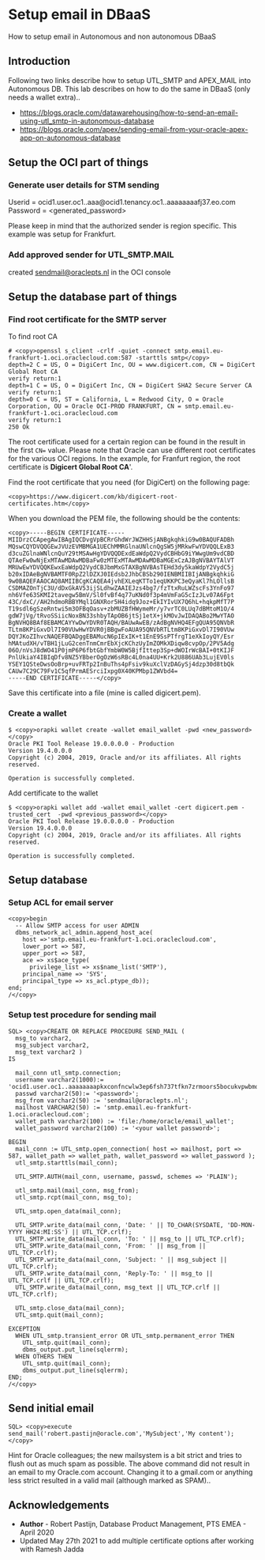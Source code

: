 # Setup email in DBaaS #

How to setup email in Autonomous and non autonomous DBaaS

## Introduction ##

Following two links describe how to setup  UTL_SMTP and APEX_MAIL into Autonomous DB. This lab describes on how to do the same in DBaaS (only needs a wallet extra)..

- https://blogs.oracle.com/datawarehousing/how-to-send-an-email-using-utl_smtp-in-autonomous-database
- https://blogs.oracle.com/apex/sending-email-from-your-oracle-apex-app-on-autonomous-database

## Setup the OCI part of things ##

### Generate user details for STM sending ###

Userid = ocid1.user.oc1..aaa<etcetcetc>@ocid1.tenancy.oc1..aaaaaaaafj37<etcetcetc>.eo.com
Password = <generated_password>

Please keep in mind that the authorized sender is region specific. This example was setup for Frankfurt.

### Add approved sender for UTL_SMTP.MAIL ####

created sendmail@oraclepts.nl in the OCI console

## Setup the database part of things ##

### Find root certificate for the SMTP server ###

To find root CA

````
# <copy>openssl s_client -crlf -quiet -connect smtp.email.eu-frankfurt-1.oci.oraclecloud.com:587 -starttls smtp</copy>
depth=2 C = US, O = DigiCert Inc, OU = www.digicert.com, CN = DigiCert Global Root CA
verify return:1
depth=1 C = US, O = DigiCert Inc, CN = DigiCert SHA2 Secure Server CA
verify return:1
depth=0 C = US, ST = California, L = Redwood City, O = Oracle Corporation, OU = Oracle OCI-PROD FRANKFURT, CN = smtp.email.eu-frankfurt-1.oci.oraclecloud.com
verify return:1
250 Ok
````

The root certificate used for a certain region can be found in the result in the first ````CN=```` value. Please note that Oracle can use different root certificates for the various OCI regions. In the example, for Franfurt region, the root certificate is **Digicert Global Root CA**'.

Find the root certificate that you need (for DigiCert) on the following page:

````
<copy>https://www.digicert.com/kb/digicert-root-certificates.htm</copy>
````

When you download the PEM file, the following should be the contents:

````
<copy>-----BEGIN CERTIFICATE-----
MIIDrzCCApegAwIBAgIQCDvgVpBCRrGhdWrJWZHHSjANBgkqhkiG9w0BAQUFADBh
MQswCQYDVQQGEwJVUzEVMBMGA1UEChMMRGlnaUNlcnQgSW5jMRkwFwYDVQQLExB3
d3cuZGlnaWNlcnQuY29tMSAwHgYDVQQDExdEaWdpQ2VydCBHbG9iYWwgUm9vdCBD
QTAeFw0wNjExMTAwMDAwMDBaFw0zMTExMTAwMDAwMDBaMGExCzAJBgNVBAYTAlVT
MRUwEwYDVQQKEwxEaWdpQ2VydCBJbmMxGTAXBgNVBAsTEHd3dy5kaWdpY2VydC5j
b20xIDAeBgNVBAMTF0RpZ2lDZXJ0IEdsb2JhbCBSb290IENBMIIBIjANBgkqhkiG
9w0BAQEFAAOCAQ8AMIIBCgKCAQEA4jvhEXLeqKTTo1eqUKKPC3eQyaKl7hLOllsB
CSDMAZOnTjC3U/dDxGkAV53ijSLdhwZAAIEJzs4bg7/fzTtxRuLWZscFs3YnFo97
nh6Vfe63SKMI2tavegw5BmV/Sl0fvBf4q77uKNd0f3p4mVmFaG5cIzJLv07A6Fpt
43C/dxC//AH2hdmoRBBYMql1GNXRor5H4idq9Joz+EkIYIvUX7Q6hL+hqkpMfT7P
T19sdl6gSzeRntwi5m3OFBqOasv+zbMUZBfHWymeMr/y7vrTC0LUq7dBMtoM1O/4
gdW7jVg/tRvoSSiicNoxBN33shbyTApOB6jtSj1etX+jkMOvJwIDAQABo2MwYTAO
BgNVHQ8BAf8EBAMCAYYwDwYDVR0TAQH/BAUwAwEB/zAdBgNVHQ4EFgQUA95QNVbR
TLtm8KPiGxvDl7I90VUwHwYDVR0jBBgwFoAUA95QNVbRTLtm8KPiGxvDl7I90VUw
DQYJKoZIhvcNAQEFBQADggEBAMucN6pIExIK+t1EnE9SsPTfrgT1eXkIoyQY/Esr
hMAtudXH/vTBH1jLuG2cenTnmCmrEbXjcKChzUyImZOMkXDiqw8cvpOp/2PV5Adg
06O/nVsJ8dWO41P0jmP6P6fbtGbfYmbW0W5BjfIttep3Sp+dWOIrWcBAI+0tKIJF
PnlUkiaY4IBIqDfv8NZ5YBberOgOzW6sRBc4L0na4UU+Krk2U886UAb3LujEV0ls
YSEY1QSteDwsOoBrp+uvFRTp2InBuThs4pFsiv9kuXclVzDAGySj4dzp30d8tbQk
CAUw7C29C79Fv1C5qfPrmAESrciIxpg0X40KPMbp1ZWVbd4=
-----END CERTIFICATE-----</copy>
````

Save this certificate into a file (mine is called digicert.pem).

### Create a wallet ###

````
$ <copy>orapki wallet create -wallet email_wallet -pwd <new_password></copy>
Oracle PKI Tool Release 19.0.0.0.0 - Production
Version 19.4.0.0.0
Copyright (c) 2004, 2019, Oracle and/or its affiliates. All rights reserved.

Operation is successfully completed.
````

Add certificate to the wallet

````
$ <copy>orapki wallet add -wallet email_wallet -cert digicert.pem -trusted_cert  -pwd <previous_password></copy>
Oracle PKI Tool Release 19.0.0.0.0 - Production
Version 19.4.0.0.0
Copyright (c) 2004, 2019, Oracle and/or its affiliates. All rights reserved.

Operation is successfully completed.
````

## Setup database ##

### Setup ACL for email server ###

````
<copy>begin
  -- Allow SMTP access for user ADMIN
  dbms_network_acl_admin.append_host_ace(
    host =>'smtp.email.eu-frankfurt-1.oci.oraclecloud.com',
    lower_port => 587,
    upper_port => 587,
    ace => xs$ace_type(
      privilege_list => xs$name_list('SMTP'),
    principal_name => 'SYS',
    principal_type => xs_acl.ptype_db));
end;
/</copy> 
````

### Setup test procedure for sending mail ###

````
SQL> <copy>CREATE OR REPLACE PROCEDURE SEND_MAIL (
  msg_to varchar2,
  msg_subject varchar2,
  msg_text varchar2 ) 
IS
 
  mail_conn utl_smtp.connection;
  username varchar2(1000):= 'ocid1.user.oc1..aaaaaaaapkxconfncwlw3ep6fsh737tfkn7zrmoors5bocukvpwbmq7w6zba@ocid1.tenancy.oc1..aaaaaaaafj37mytx22oquorcznlfuh77cd45int7tt7fo27tuejsfqbybzrq.eo.comocid1.user.oc1.username';
  passwd varchar2(50):= '<password>';
  msg_from varchar2(50) := 'sendmail@oraclepts.nl';
  mailhost VARCHAR2(50) := 'smtp.email.eu-frankfurt-1.oci.oraclecloud.com';
  wallet_path varchar2(100) := 'file:/home/oracle/email_wallet';
  wallet_password varchar2(100) := '<your wallet password>';
 
BEGIN
  mail_conn := UTL_smtp.open_connection( host => mailhost, port => 587, wallet_path => wallet_path, wallet_password => wallet_password );
  utl_smtp.starttls(mail_conn);
   
  UTL_SMTP.AUTH(mail_conn, username, passwd, schemes => 'PLAIN');
   
  utl_smtp.mail(mail_conn, msg_from);
  utl_smtp.rcpt(mail_conn, msg_to);
   
  UTL_smtp.open_data(mail_conn);
  
  UTL_SMTP.write_data(mail_conn, 'Date: ' || TO_CHAR(SYSDATE, 'DD-MON-YYYY HH24:MI:SS') || UTL_TCP.crlf);
  UTL_SMTP.write_data(mail_conn, 'To: ' || msg_to || UTL_TCP.crlf);
  UTL_SMTP.write_data(mail_conn, 'From: ' || msg_from || UTL_TCP.crlf);
  UTL_SMTP.write_data(mail_conn, 'Subject: ' || msg_subject || UTL_TCP.crlf);
  UTL_SMTP.write_data(mail_conn, 'Reply-To: ' || msg_to || UTL_TCP.crlf || UTL_TCP.crlf);
  UTL_SMTP.write_data(mail_conn, msg_text || UTL_TCP.crlf || UTL_TCP.crlf);
   
  UTL_smtp.close_data(mail_conn);
  UTL_smtp.quit(mail_conn);
 
EXCEPTION
  WHEN UTL_smtp.transient_error OR UTL_smtp.permanent_error THEN
    UTL_smtp.quit(mail_conn);
    dbms_output.put_line(sqlerrm);
  WHEN OTHERS THEN
    UTL_smtp.quit(mail_conn);
    dbms_output.put_line(sqlerrm);
END;
/</copy>
````

## Send initial email ##

````
SQL> <copy>execute send_mail('robert.pastijn@oracle.com','MySubject','My content');</copy>
````

Hint for Oracle colleagues; the new mailsystem is a bit strict and tries to flush out as much spam as possible. The above command did not result in an email to my Oracle.com account. Changing it to a gmail.com or anything less strict resulted in a valid mail (although marked as SPAM)..

## Acknowledgements ##

- **Author** - Robert Pastijn, Database Product Management, PTS EMEA - April 2020
- Updated May 27th 2021 to add multiple certificate options after working with Ramesh Jadda

